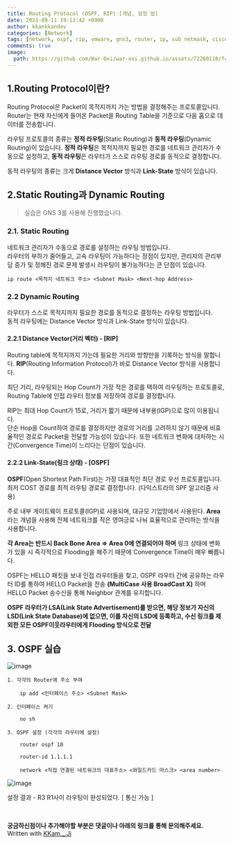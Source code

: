 ```yaml
---
title: Routing Protocol (OSPF, RIP) [개념, 설정 법]
date: 2023-09-11 19:13:42 +0900
author: kkankkandev
categories: [Network]
tags: [network, ospf, rip, vmware, gns3, router, ip, sub netmask, cisco, packet]     # TAG names should always be lowercase
comments: true
image:
  path: https://github.com/War-Oxi/war-oxi.github.io/assets/72260110/fce002d4-2ca7-4d74-9990-6b3da63d41f5
---
```


## 1.Routing Protocol이란?

Routing Protocol은 Packet이 목적지까지 가는 방법을 결정해주는 프로토콜입니다.  
Router는 현재 자신에게 들어온 Packet을 Routing Table을 기준으로 다음 홉으로 데이터를 전송합니다.

라우팅 프로토콜의 종류는 **정적 라우팅**(Static Routing)과 **동적 라우팅**(Dynamic Routing)이 있습니다. **정적 라우팅**은 목적지까지 필요한 경로를 네트워크 관리자가 수동으로 설정하고, **동적 라우팅**은 라우터가 스스로 라우팅 경로를 동적으로 결정합니다. 

동적 라우팅의 종류는 크게 **Distance Vector** 방식과 **Link-State** 방식이 있습니다.

## 2.Static Routing과 Dynamic Routing

> 실습은 GNS 3를 사용해 진행했습니다.

### 2.1. Static Routing

네트워크 관리자가 수동으로 경로를 설정하는 라우팅 방법입니다.  
라우터의 부하가 줄어들고, 고속 라우팅이 가능하다는 장점이 있지만, 관리자의 관리부담 증가 및 정해진 경로 문제 발생시 라우팅이 불가능하다는 큰 단점이 있습니다.

```router
ip route <목적지 네트워크 주소> <Subnet Mask> <Next-hop Address>
```

### 2.2 Dynamic Routing

라우터가 스스로 목적지까지 필요한 경로를 동적으로 결정하는 라우팅 방법입니다.  
동적 라우팅에는 Distance Vector 방식과 Link-State 방식이 있습니다.

#### 2.2.1 Distance Vector(거리 벡터) - [RIP]
Routing table에 목적지까지 가는데 필요한 거리와 방향만을 기록하는 방식을 말합니다. **RIP**(Routing Information Protocol)가 바로 Distance Vector 방식을 사용합니다.

최단 거리, 라우팅되는 Hop Count가 가장 적은 경로를 택하여 라우팅하는 프로토콜로, Routing Table에 인접 라우터 정보를 저장하여 경로를 결정합니다.

RIP는 최대 Hop Count가 15로, 거리가 짧기 때문에 내부용(IGP)으로 많이 이용됩니다.  
단순 Hop을 Count하여 경로를 결정하지만 경로의 거리를 고려하지 않기 때문에 비효율적인 경로로 Packet을 전달할 가능성이 있습니다. 또한 네트워크 변화에 대처하는 시간(Convergence Time)이 느리다는 단점이 있습니다.

#### 2.2.2 Link-State(링크 상태) - [OSPF]
**OSPF**(Open Shortest Path First)는 가장 대표적인 최단 경로 우선 프로토콜입니다. 최저 COST 경로를 최적 라우팅 경로로 결정합니다. (다익스트라의 SPF 알고리즘 사용)

주로 내부 게이트웨이 프로토콜(IGP)로 사용되며, 대규모 기업망에서 사용된다. **Area**라는 개념을 사용해 전체 네트워크를 작은 영여긍로 나눠 효율적으로 관리하는 방식을 사용합니다.

**각 Area는 반드시 Back Bone Area => Area 0에 연결되어야 하며** 링크 상태에 변화가 있을 시 즉각적으로 Flooding을 해주기 때문에 Convergence Time이 매우 빠릅니다.

OSPF는 HELLO 패킷을 보내 인접 라우터들을 찾고, OSPF 라우터 간에 공유하는 라우터 ID를 통하여 HELLO Packet을 전송 **(MultiCase 사용 BroadCast X)** 하며 HELLO Packet 송수신을 통해 Neighbor 관계를 유지합니다. 


**OSPF 라우터가 LSA(Link State Advertisement)를 받으면, 해당 정보가 자신의 LSD(Link State Database)에 없으면, 이를 자신의 LSD에 등록하고, 수신 링크를 제외한 모든 OSPF이웃라우터에게 Flooding 방식으로 전달**


## 3. OSPF 실습
![image](https://github.com/War-Oxi/war-oxi.github.io/assets/72260110/fce002d4-2ca7-4d74-9990-6b3da63d41f5)

```
1. 각각의 Router에 주소 부여

    ip add <인터페이스 주소> <Subnet Mask>

2. 인터페이스 켜기 

    no sh

3. OSPF 설정 (각각의 라우터에 설정)
    
    router ospf 10

    router-id 1.1.1.1

    network <직접 연결된 네트워크의 대표주소> <와일드카드 마스크> <area number>
```

![image](https://github.com/War-Oxi/war-oxi.github.io/assets/72260110/bea1791a-ba7f-4770-a987-c0f3f0341588)

설정 결과 - R3 R1사이 라우팅이 완성되었다. [ 통신 가능 ]

<br>

<strong>궁금하신점이나 추가해야할 부분은 댓글이나 아래의 링크를 통해 문의해주세요.</strong>   
Written with [KKam.\_\.Ji](https://www.instagram.com/kkam._.ji/)
